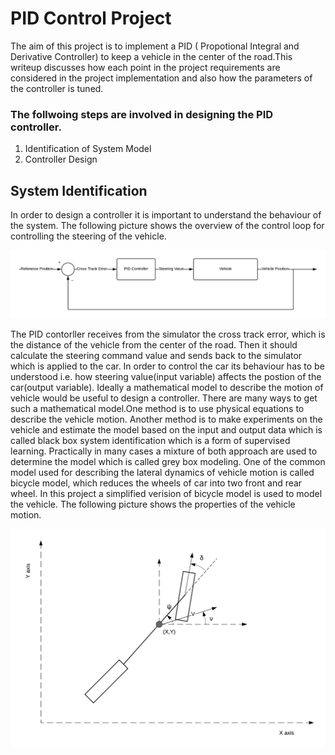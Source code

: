 # PID Control Project

The aim of this project is to implement a PID ( Propotional Integral and Derivative Controller) to keep a vehicle in the center of the road.This writeup discusses how each point in the project requirements are considered in the project implementation and also how the parameters of the controller is tuned.

### The follwoing steps are involved in designing the PID controller.
1. Identification of System Model
2. Controller Design

## System Identification
In order to design a controller it is important to understand the behaviour of the system. The following picture shows the overview of the control loop for controlling the steering of the vehicle.

![Control Loop](./Pictures/ControlLoop.png)

The PID contorller receives from the simulator the cross track error, which is the distance of the vehicle from the center of the road. Then it should calculate the steering command value and sends back to the simulator which is applied to the car. In order to control the car its behaviour has to be understood i.e. how steering value(input variable) affects the postion of the car(output variable). Ideally a mathematical model to describe the motion of vehicle would be useful to design a controller. There are many ways to get such a mathematical model.One method is to use physical equations to describe the vehicle motion. Another method is to make experiments on the vehicle and estimate the model based on the input and output data which is called black box system identification which is a form of supervised learning. Practically in many cases a mixture of both approach are used to determine the model which is called grey box modeling. One of the common model used for describing the lateral dynamics of vehicle motion is called bicycle model, which reduces the wheels of car into two front and rear wheel. In this project a simplified verision of bicycle model is used to model the vehicle. The following picture shows the properties of the vehicle motion.

![Control Loop](./Pictures/SingleTrackModel.png)
